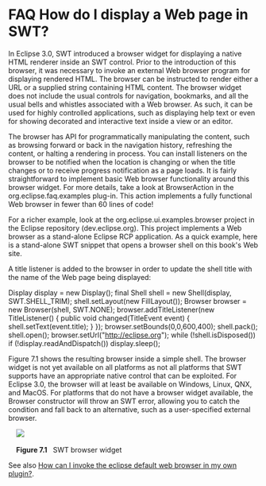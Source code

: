 

FAQ How do I display a Web page in SWT?
=======================================

In Eclipse 3.0, SWT introduced a browser widget for displaying a native HTML renderer inside an SWT control. Prior to the introduction of this browser, it was necessary to invoke an external Web browser program for displaying rendered HTML. The browser can be instructed to render either a URL or a supplied string containing HTML content. The browser widget does not include the usual controls for navigation, bookmarks, and all the usual bells and whistles associated with a Web browser. As such, it can be used for highly controlled applications, such as displaying help text or even for showing decorated and interactive text inside a view or an editor.

The browser has API for programmatically manipulating the content, such as browsing forward or back in the navigation history, refreshing the content, or halting a rendering in process. You can install listeners on the browser to be notified when the location is changing or when the title changes or to receive progress notification as a page loads. It is fairly straightforward to implement basic Web browser functionality around this browser widget. For more details, take a look at BrowserAction in the org.eclipse.faq.examples plug-in. This action implements a fully functional Web browser in fewer than 60 lines of code!

  
For a richer example, look at the org.eclipse.ui.examples.browser project in the Eclipse repository (dev.eclipse.org). This project implements a Web browser as a stand-alone Eclipse RCP application. As a quick example, here is a stand-alone SWT snippet that opens a browser shell on this book's Web site.

A title listener is added to the browser in order to update the shell title with the name of the Web page being displayed:

   Display display = new Display();
   final Shell shell = new Shell(display, SWT.SHELL_TRIM);
   shell.setLayout(new FillLayout());
   Browser browser = new Browser(shell, SWT.NONE);
   browser.addTitleListener(new TitleListener() {
      public void changed(TitleEvent event) {
         shell.setText(event.title);
      }
   });
   browser.setBounds(0,0,600,400);
   shell.pack();
   shell.open();
   browser.setUrl("http://eclipse.org");
   while (!shell.isDisposed())
      if (!display.readAndDispatch())
         display.sleep();

  
Figure 7.1 shows the resulting browser inside a simple shell. The browser widget is not yet available on all platforms as not all platforms that SWT supports have an appropriate native control that can be exploited. For Eclipse 3.0, the browser will at least be available on Windows, Linux, QNX, and MacOS. For platforms that do not have a browser widget available, the Browser constructor will throw an SWT error, allowing you to catch the condition and fall back to an alternative, such as a user-specified external browser.

  

  
    <img src=../images/browser_snippet.png>

  
    **Figure 7.1**   SWT browser widget

See also [How can I invoke the eclipse default web browser in my own plugin?](/How_can_I_invoke_the_eclipse_default_web_browser_in_my_own_plugin%3F "How can I invoke the eclipse default web browser in my own plugin?").

